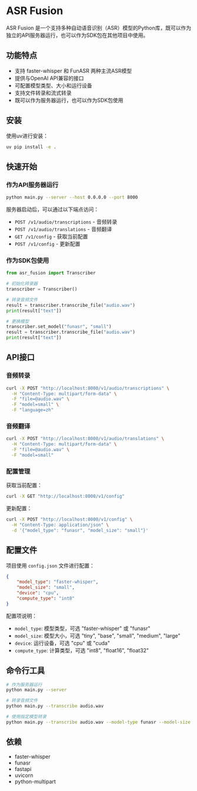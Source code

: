 # ASR Fusion

ASR Fusion 是一个支持多种自动语音识别（ASR）模型的Python库，既可以作为独立的API服务器运行，也可以作为SDK包在其他项目中使用。

## 功能特点

- 支持 faster-whisper 和 FunASR 两种主流ASR模型
- 提供与OpenAI API兼容的接口
- 可配置模型类型、大小和运行设备
- 支持文件转录和流式转录
- 既可以作为服务器运行，也可以作为SDK包使用

## 安装

使用uv进行安装：

```bash
uv pip install -e .
```

## 快速开始

### 作为API服务器运行

```bash
python main.py --server --host 0.0.0.0 --port 8000
```

服务器启动后，可以通过以下端点访问：

- `POST /v1/audio/transcriptions` - 音频转录
- `POST /v1/audio/translations` - 音频翻译
- `GET /v1/config` - 获取当前配置
- `POST /v1/config` - 更新配置

### 作为SDK包使用

```python
from asr_fusion import Transcriber

# 初始化转录器
transcriber = Transcriber()

# 转录音频文件
result = transcriber.transcribe_file("audio.wav")
print(result["text"])

# 更换模型
transcriber.set_model("funasr", "small")
result = transcriber.transcribe_file("audio.wav")
print(result["text"])
```

## API接口

### 音频转录

```bash
curl -X POST "http://localhost:8000/v1/audio/transcriptions" \
  -H "Content-Type: multipart/form-data" \
  -F "file=@audio.wav" \
  -F "model=small" \
  -F "language=zh"
```

### 音频翻译

```bash
curl -X POST "http://localhost:8000/v1/audio/translations" \
  -H "Content-Type: multipart/form-data" \
  -F "file=@audio.wav" \
  -F "model=small"
```

### 配置管理

获取当前配置：
```bash
curl -X GET "http://localhost:8000/v1/config"
```

更新配置：
```bash
curl -X POST "http://localhost:8000/v1/config" \
  -H "Content-Type: application/json" \
  -d '{"model_type": "funasr", "model_size": "small"}'
```

## 配置文件

项目使用 `config.json` 文件进行配置：

```json
{
    "model_type": "faster-whisper",
    "model_size": "small",
    "device": "cpu",
    "compute_type": "int8"
}
```

配置项说明：
- `model_type`: 模型类型，可选 "faster-whisper" 或 "funasr"
- `model_size`: 模型大小，可选 "tiny", "base", "small", "medium", "large"
- `device`: 运行设备，可选 "cpu" 或 "cuda"
- `compute_type`: 计算类型，可选 "int8", "float16", "float32"

## 命令行工具

```bash
# 作为服务器运行
python main.py --server

# 转录音频文件
python main.py --transcribe audio.wav

# 使用指定模型转录
python main.py --transcribe audio.wav --model-type funasr --model-size small
```

## 依赖

- faster-whisper
- funasr
- fastapi
- uvicorn
- python-multipart
